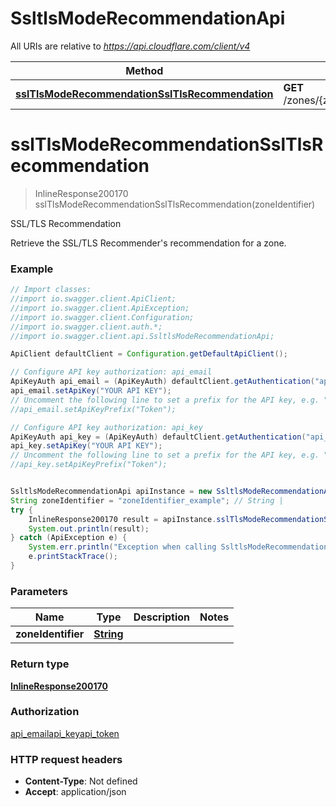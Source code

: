 # SsltlsModeRecommendationApi

All URIs are relative to *https://api.cloudflare.com/client/v4*

Method | HTTP request | Description
------------- | ------------- | -------------
[**sslTlsModeRecommendationSslTlsRecommendation**](SsltlsModeRecommendationApi.md#sslTlsModeRecommendationSslTlsRecommendation) | **GET** /zones/{zone_identifier}/ssl/recommendation | SSL/TLS Recommendation

<a name="sslTlsModeRecommendationSslTlsRecommendation"></a>
# **sslTlsModeRecommendationSslTlsRecommendation**
> InlineResponse200170 sslTlsModeRecommendationSslTlsRecommendation(zoneIdentifier)

SSL/TLS Recommendation

Retrieve the SSL/TLS Recommender&#x27;s recommendation for a zone.

### Example
```java
// Import classes:
//import io.swagger.client.ApiClient;
//import io.swagger.client.ApiException;
//import io.swagger.client.Configuration;
//import io.swagger.client.auth.*;
//import io.swagger.client.api.SsltlsModeRecommendationApi;

ApiClient defaultClient = Configuration.getDefaultApiClient();

// Configure API key authorization: api_email
ApiKeyAuth api_email = (ApiKeyAuth) defaultClient.getAuthentication("api_email");
api_email.setApiKey("YOUR API KEY");
// Uncomment the following line to set a prefix for the API key, e.g. "Token" (defaults to null)
//api_email.setApiKeyPrefix("Token");

// Configure API key authorization: api_key
ApiKeyAuth api_key = (ApiKeyAuth) defaultClient.getAuthentication("api_key");
api_key.setApiKey("YOUR API KEY");
// Uncomment the following line to set a prefix for the API key, e.g. "Token" (defaults to null)
//api_key.setApiKeyPrefix("Token");


SsltlsModeRecommendationApi apiInstance = new SsltlsModeRecommendationApi();
String zoneIdentifier = "zoneIdentifier_example"; // String | 
try {
    InlineResponse200170 result = apiInstance.sslTlsModeRecommendationSslTlsRecommendation(zoneIdentifier);
    System.out.println(result);
} catch (ApiException e) {
    System.err.println("Exception when calling SsltlsModeRecommendationApi#sslTlsModeRecommendationSslTlsRecommendation");
    e.printStackTrace();
}
```

### Parameters

Name | Type | Description  | Notes
------------- | ------------- | ------------- | -------------
 **zoneIdentifier** | [**String**](.md)|  |

### Return type

[**InlineResponse200170**](InlineResponse200170.md)

### Authorization

[api_email](../README.md#api_email)[api_key](../README.md#api_key)[api_token](../README.md#api_token)

### HTTP request headers

 - **Content-Type**: Not defined
 - **Accept**: application/json

